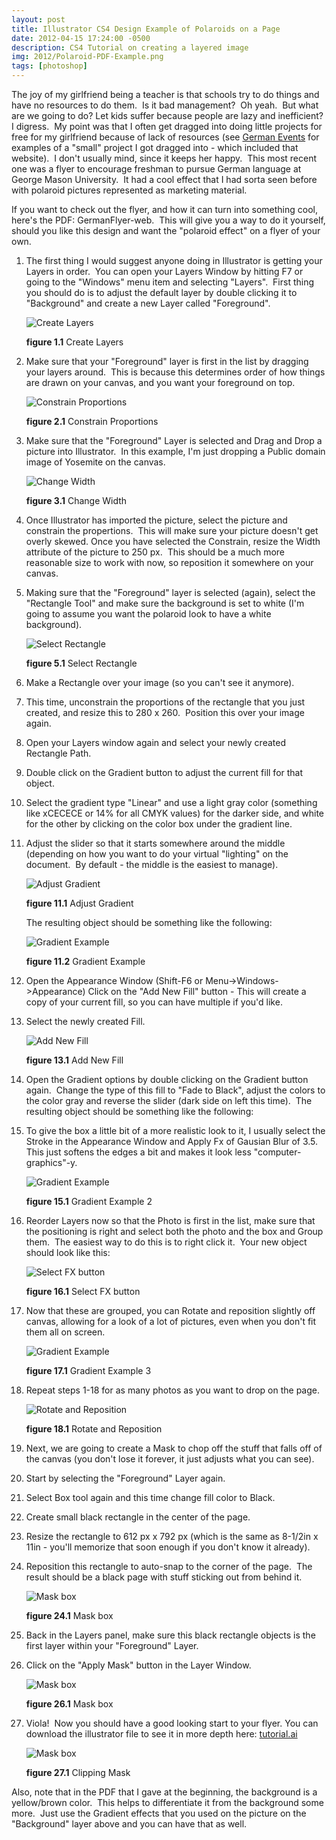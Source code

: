 ```yaml
---
layout: post
title: Illustrator CS4 Design Example of Polaroids on a Page
date: 2012-04-15 17:24:00 -0500
description: CS4 Tutorial on creating a layered image
img: 2012/Polaroid-PDF-Example.png
tags: [photoshop]
---
```


The joy of my girlfriend being a teacher is that schools try to do things and have no resources to do them.  Is it bad management?  Oh yeah.  But what are we going to do? Let kids suffer because people are lazy and inefficient?  I digress.  My point was that I often get dragged into doing little projects for free for my girlfriend because of lack of resources (see [German Events](http://germanevents.gmu.edu) for examples of a "small" project I got dragged into - which included that website).  I don't usually mind, since it keeps her happy.  This most recent one was a flyer to encourage freshman to pursue German language at George Mason University.  It had a cool effect that I had sorta seen before with polaroid pictures represented as marketing material.

If you want to check out the flyer, and how it can turn into something cool, here's the PDF: GermanFlyer-web.  This will give you a way to do it yourself, should you like this design and want the "polaroid effect" on a flyer of your own.

1. The first thing I would suggest anyone doing in Illustrator is getting your Layers in order.  You can open your Layers Window by hitting F7 or going to the "Windows" menu item and selecting "Layers".  First thing you should do is to adjust the default layer by double clicking it to "Background" and create a new Layer called "Foreground".

    ![Create Layers](/assets/img/2012/create-layers-300x287.png)

    **figure 1.1** Create Layers

2. Make sure that your "Foreground" layer is first in the list by dragging your layers around.  This is because this determines order of how things are drawn on your canvas, and you want your foreground on top.

    ![Constrain Proportions](/assets/img/2012/constrain-proportions-300x32)

    **figure 2.1** Constrain Proportions

3. Make sure that the "Foreground" Layer is selected and Drag and Drop a picture into Illustrator.  In this example, I'm just dropping a Public domain image of Yosemite on the canvas.

    ![Change Width](/assets/img/2012/change-width-300x26.png)

    **figure 3.1** Change Width
    
4. Once Illustrator has imported the picture, select the picture and constrain the propertions.  This will make sure your picture doesn't get overly skewed.
Once you have selected the Constrain, resize the Width attribute of the picture to 250 px.  This should be a much more reasonable size to work with now, so reposition it somewhere on your canvas.

5. Making sure that the "Foreground" layer is selected (again), select the "Rectangle Tool" and make sure the background is set to white (I'm going to assume you want the polaroid look to have a white background).

    ![Select Rectangle](/assets/img/2012/Select-Rectangle-Tool.png)

    **figure 5.1** Select Rectangle
    

6. Make a Rectangle over your image (so you can't see it anymore).

7. This time, unconstrain the proportions of the rectangle that you just created, and resize this to 280 x 260.  Position this over your image again.

8. Open your Layers window again and select your newly created Rectangle Path.

9. Double click on the Gradient button to adjust the current fill for that object.

10. Select the gradient type "Linear" and use a light gray color (something like xCECECE or 14% for all CMYK values) for the darker side, and white for the other by clicking on the color box under the gradient line.

11. Adjust the slider so that it starts somewhere around the middle (depending on how you want to do your virtual "lighting" on the document.  By default - the middle is the easiest to manage).

    ![Adjust Gradient](/assets/img/2012/Adjust-Gradient-Slider.png)

    **figure 11.1** Adjust Gradient

    The resulting object should be something like the following:

    ![Gradient Example](/assets/img/2012/Gradient-1-example.png)

    **figure 11.2** Gradient Example

12. Open the Appearance Window (Shift-F6 or Menu->Windows->Appearance)
Click on the "Add New Fill" button - This will create a copy of your current fill, so you can have multiple if you'd like.

13. Select the newly created Fill.

    ![Add New Fill](/assets/img/2012/Add-New-Fill.png)

    **figure 13.1** Add New Fill


14. Open the Gradient options by double clicking on the Gradient button again.  Change the type of this fill to "Fade to Black", adjust the colors to the color gray and reverse the slider (dark side on left this time).  The resulting object should be something like the following:

15. To give the box a little bit of a more realistic look to it, I usually select the Stroke in the Appearance Window and Apply Fx of Gausian Blur of 3.5.  This just softens the edges a bit and makes it look less "computer-graphics"-y.

    ![Gradient Example](/assets/img/2012/Gradient-2-example.png)

    **figure 15.1** Gradient Example 2

16. Reorder Layers now so that the Photo is first in the list, make sure that the positioning is right and select both the photo and the box and Group them.  The easiest way to do this is to right click it.  Your new object should look like this:

    ![Select FX button](/assets/img/2012/Select-fx-button.png)

    **figure 16.1** Select FX button

17. Now that these are grouped, you can Rotate and reposition slightly off canvas, allowing for a look of a lot of pictures, even when you don't fit them all on screen.

    ![Gradient Example](/assets/img/2012/Gradient-3-example.png)

    **figure 17.1** Gradient Example 3

18. Repeat steps 1-18 for as many photos as you want to drop on the page.

    ![Rotate and Reposition](/assets/img/2012/Rotate-and-Reposition-281x300.png)

    **figure 18.1** Rotate and Reposition

19. Next, we are going to create a Mask to chop off the stuff that falls off of the canvas (you don't lose it forever, it just adjusts what you can see).  

20. Start by selecting the "Foreground" Layer again.

21. Select Box tool again and this time change fill color to Black.

22. Create small black rectangle in the center of the page.

23. Resize the rectangle to 612 px x 792 px (which is the same as 8-1/2in x 11in - you'll memorize that soon enough if you don't know it already).

24. Reposition this rectangle to auto-snap to the corner of the page.  The result should be a black page with stuff sticking out from behind it.

    ![Mask box](/assets/img/2012/Mask-Box-Creation-281x300.png)

    **figure 24.1** Mask box

25. Back in the Layers panel, make sure this black rectangle objects is the first layer within your "Foreground" Layer.

26. Click on the "Apply Mask" button in the Layer Window.

    ![Mask box](/assets/img/2012/Clipping-Mask-Button.png)

    **figure 26.1** Mask box

27. Viola!  Now you should have a good looking start to your flyer.
You can download the illustrator file to see it in more depth here: [tutorial.ai](???)

    ![Mask box](/assets/img/2012/Clipping-Mask-Example-258x300.png)

    **figure 27.1** Clipping Mask


Also, note that in the PDF that I gave at the beginning, the background is a yellow/brown color.  This helps to differentiate it from the background some more.  Just use the Gradient effects that you used on the picture on the "Background" layer above and you can have that as well.